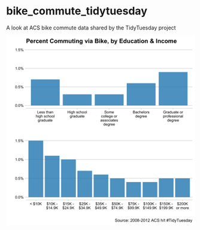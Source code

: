 # bike_commute_tidytuesday
A look at ACS bike commute data shared by the TidyTuesday project


![./commute_combo.png](https://github.com/kjewell/bike_commute_tidytuesday/blob/master/commute_combo.png)

<br/><br/>



